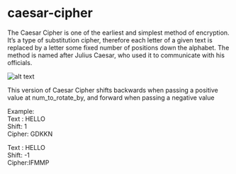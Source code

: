 # caesar-cipher

The Caesar Cipher is one of the earliest and simplest method of encryption. It’s a type of substitution cipher, therefore each letter of a given text is replaced by a letter some fixed number of positions down the alphabet. 
The method is named after Julius Caesar, who used it to communicate with his officials.

![alt text](https://upload.wikimedia.org/wikipedia/commons/thumb/4/4a/Caesar_cipher_left_shift_of_3.svg/2880px-Caesar_cipher_left_shift_of_3.svg.png)

This version of Caesar Cipher shifts backwards when passing a positive value at num_to_rotate_by, and forward when passing a negative value

Example:
<br>Text : HELLO
<br>Shift: 1
<br>Cipher: GDKKN

Text : HELLO
<br>Shift: -1
<br>Cipher:IFMMP

